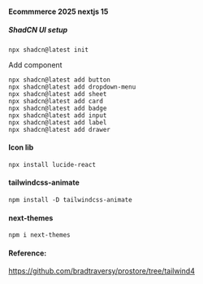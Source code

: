 #### Ecommmerce 2025 nextjs 15

##### ShadCN UI setup

```
npx shadcn@latest init
```

Add component

```
npx shadcn@latest add button
npx shadcn@latest add dropdown-menu
npx shadcn@latest add sheet
npx shadcn@latest add card
npx shadcn@latest add badge
npx shadcn@latest add input
npx shadcn@latest add label
npx shadcn@latest add drawer
```

#### Icon lib

```
npx install lucide-react
```

#### tailwindcss-animate

```
npm install -D tailwindcss-animate
```

#### next-themes

```
npm i next-themes
```

#### Reference:

https://github.com/bradtraversy/prostore/tree/tailwind4
